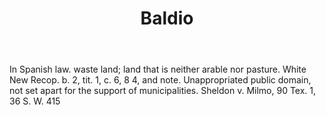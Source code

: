---
title: Baldio
letter: B
permalink: "/definitions/baldio.html"
body: In Spanish law. waste land; land that is neither arable nor pasture. White New
  Recop. b. 2, tit. 1, c. 6, 8 4, and note. Unappropriated public domain, not set
  apart for the support of municipalities. Sheldon v. Milmo, 90 Tex. 1, 36 S. W. 415
published_at: '2018-07-07'
layout: post
---